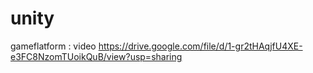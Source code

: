 # unity
gameflatform : video https://drive.google.com/file/d/1-gr2tHAqjfU4XE-e3FC8NzomTUoikQuB/view?usp=sharing
